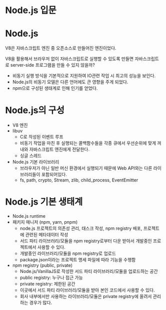 # Node.js 입문

# Node.js

V8은 자바스크립트 엔진 중 오픈소스로 만들어진 엔진이었다.

V8을 활용해서 브라우저 없이 자바스크립트로 실행할 수 있도록 만들면 자바스크립트로 server-side 프로그램을 만들 수 있지 않을까?

- 비동기 실행 방식을 기본적으로 지원하여 IO관련 작업 시 최고의 성능을 보인다.
- Node.js의 비동기 모델은 다른 언어에도 큰 영향을 주게 되었다.
- npm으로 구성된 생태계로 인해 인기를 얻었다.

# Node.js의 구성

- V8 엔진
- libuv
    - C로 작성된 이벤트 루프
    - 비동기 작업을 마친 후 실행되는 콜백함수들을 각종 큐에서 우선순위에 맞게 꺼내와 자바스크립트 엔진에게 전달한다.
    - 싱글 스레드
- Node.js 기본 라이브러리
    - 브라우저가 아닌 일반 머신 환경에서 실행되기 때문에 Web API와는 다른 라이브러리들이 포함되어있다.
    - fs, path, crypto, Stream, zlib, child_process, EventEmitter
    

# Node.js 기본 생태계

- Node.js runtime
- 패키지 매니저 (npm, yarn, pnpm)
    - node.js 프로젝트의 의존성 관리, 태스크 작성, npm registry 배포, 프로젝트에 관련된 메타데이터 작성
    - 서드 파티 라이브러리/모듈을 npm registry로부터 다운 받아서 개발중인 프로젝트에서 사용할 수 있다.
    - 개발중인 라이브러리/모듈을 npm registry로 업로드
    - package.json이라는 프로젝트 명세 파일에 따라 기능을 수행함
- npm registry (public, private)
    - Node.js/VanillaJS로 작성한 서드 파티 라이브러리/모듈을 업로드하는 공간
    - public registry: 누구나 접근 가능
    - private registry: 제한된 공간
    - 이곳에서 서드 파티 라이브러리/모듈을 받아 본인 코드에서 사용할 수 있다.
    - 회사 내부에서만 사용하는 라이브러리/모듈은 private registry에 올려서 관리하는 경우가 많다.